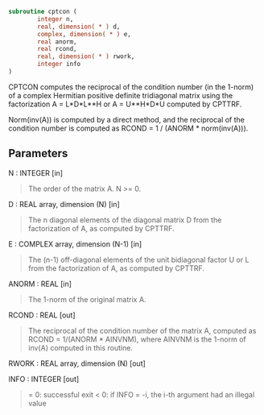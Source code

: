 ```fortran
subroutine cptcon (
        integer n,
        real, dimension( * ) d,
        complex, dimension( * ) e,
        real anorm,
        real rcond,
        real, dimension( * ) rwork,
        integer info
)
```

CPTCON computes the reciprocal of the condition number (in the
1-norm) of a complex Hermitian positive definite tridiagonal matrix
using the factorization A = L\*D\*L\*\*H or A = U\*\*H\*D\*U computed by
CPTTRF.

Norm(inv(A)) is computed by a direct method, and the reciprocal of
the condition number is computed as
RCOND = 1 / (ANORM \* norm(inv(A))).

## Parameters
N : INTEGER [in]
> The order of the matrix A.  N >= 0.

D : REAL array, dimension (N) [in]
> The n diagonal elements of the diagonal matrix D from the
> factorization of A, as computed by CPTTRF.

E : COMPLEX array, dimension (N-1) [in]
> The (n-1) off-diagonal elements of the unit bidiagonal factor
> U or L from the factorization of A, as computed by CPTTRF.

ANORM : REAL [in]
> The 1-norm of the original matrix A.

RCOND : REAL [out]
> The reciprocal of the condition number of the matrix A,
> computed as RCOND = 1/(ANORM \* AINVNM), where AINVNM is the
> 1-norm of inv(A) computed in this routine.

RWORK : REAL array, dimension (N) [out]

INFO : INTEGER [out]
> = 0:  successful exit
> < 0:  if INFO = -i, the i-th argument had an illegal value
